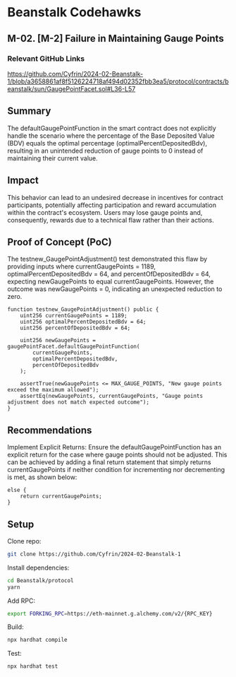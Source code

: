 # Beanstalk Codehawks


## </a>M-02. [M-2] Failure in Maintaining Gauge Points            

### Relevant GitHub Links
	
https://github.com/Cyfrin/2024-02-Beanstalk-1/blob/a3658861af8f5126224718af494d02352fbb3ea5/protocol/contracts/beanstalk/sun/GaugePointFacet.sol#L36-L57

## Summary
The defaultGaugePointFunction in the smart contract does not explicitly handle the scenario where the percentage of the Base Deposited Value (BDV) equals the optimal percentage (optimalPercentDepositedBdv), resulting in an unintended reduction of gauge points to 0 instead of maintaining their current value.

## Impact
This behavior can lead to an undesired decrease in incentives for contract participants, potentially affecting participation and reward accumulation within the contract's ecosystem. Users may lose gauge points and, consequently, rewards due to a technical flaw rather than their actions.

## Proof of Concept (PoC)
The testnew_GaugePointAdjustment() test demonstrated this flaw by providing inputs where currentGaugePoints = 1189, optimalPercentDepositedBdv = 64, and percentOfDepositedBdv = 64, expecting newGaugePoints to equal currentGaugePoints. However, the outcome was newGaugePoints = 0, indicating an unexpected reduction to zero.

```solidity
function testnew_GaugePointAdjustment() public {
    uint256 currentGaugePoints = 1189; 
    uint256 optimalPercentDepositedBdv = 64; 
    uint256 percentOfDepositedBdv = 64; 

    uint256 newGaugePoints = gaugePointFacet.defaultGaugePointFunction(
        currentGaugePoints,
        optimalPercentDepositedBdv,
        percentOfDepositedBdv
    );

    assertTrue(newGaugePoints <= MAX_GAUGE_POINTS, "New gauge points exceed the maximum allowed");
    assertEq(newGaugePoints, currentGaugePoints, "Gauge points adjustment does not match expected outcome");
}
````

## Recommendations
Implement Explicit Returns: Ensure the defaultGaugePointFunction has an explicit return for the case where gauge points should not be adjusted. This can be achieved by adding a final return statement that simply returns currentGaugePoints if neither condition for incrementing nor decrementing is met, as shown below:

```solidity
else {
    return currentGaugePoints; 
}
```


## Setup

Clone repo: 

```bash
git clone https://github.com/Cyfrin/2024-02-Beanstalk-1
```
Install dependencies: 
```bash
cd Beanstalk/protocol
yarn
```
Add RPC:
```bash
export FORKING_RPC=https://eth-mainnet.g.alchemy.com/v2/{RPC_KEY}
```

Build: 
```bash
npx hardhat compile
```
Test: 
```bash
npx hardhat test
```
